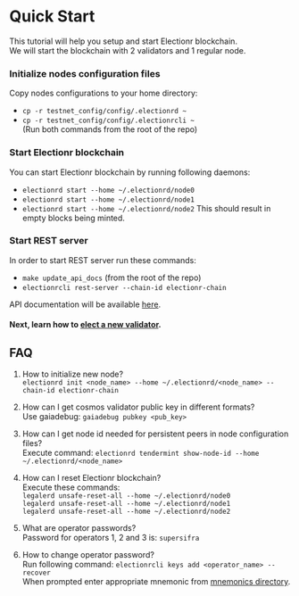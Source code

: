 # Quick Start

This tutorial will help you setup and start Electionr blockchain.  
We will start the blockchain with 2 validators and 1 regular node.

### Initialize nodes configuration files

Copy nodes configurations to your home directory:
- `cp -r testnet_config/config/.electionrd ~`
- `cp -r testnet_config/config/.electionrcli ~`  
(Run both commands from the root of the repo)

### Start Electionr blockchain

You can start Electionr blockchain by running following daemons:
- `electionrd start --home ~/.electionrd/node0`
- `electionrd start --home ~/.electionrd/node1`
- `electionrd start --home ~/.electionrd/node2`
This should result in empty blocks being minted.

### Start REST server

In order to start REST server run these commands:
- `make update_api_docs` (from the root of the repo)
- `electionrcli rest-server --chain-id electionr-chain`

API documentation will be available [here](http://127.0.0.1:1317/swagger-ui/).

#### Next, learn how to [elect a new validator](./elect_validator.md).

## FAQ

1) How to initialize new node?  
`electionrd init <node_name> --home ~/.electionrd/<node_name> --chain-id electionr-chain`

2) How can I get cosmos validator public key in different formats?  
Use gaiadebug: `gaiadebug pubkey <pub_key>`  

3) How can I get node id needed for persistent peers in node configuration files?  
Execute command: `electionrd tendermint show-node-id --home ~/.electionrd/<node_name>`

4) How can I reset Electionr blockchain?  
Execute these commands:  
`legalerd unsafe-reset-all --home ~/.electionrd/node0`  
`legalerd unsafe-reset-all --home ~/.electionrd/node1`  
`legalerd unsafe-reset-all --home ~/.electionrd/node2`

5) What are operator passwords?  
Password for operators 1, 2 and 3 is: `supersifra`

6) How to change operator password?  
Run following command: `electionrcli keys add <operator_name> --recover`  
When prompted enter appropriate mnemonic from [mnemonics directory](./mnemonics). 